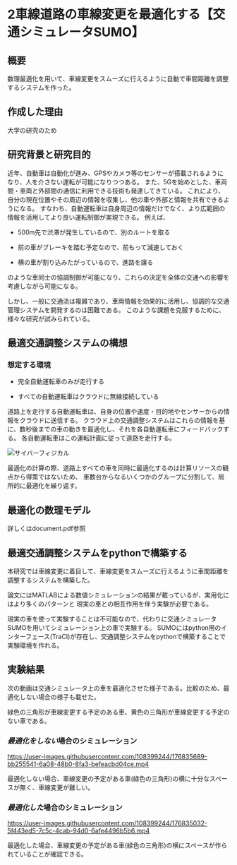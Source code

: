 # 2車線道路の車線変更を最適化する【交通シミュレータSUMO】
## 概要
数理最適化を用いて、車線変更をスムーズに行えるように自動で車間距離を調整するシステムを作った。

## 作成した理由
大学の研究のため

## 研究背景と研究目的
近年、自動車は自動化が進み、GPSやカメラ等のセンサーが搭載されるようになり、人を介さない運転が可能になりつつある。
また、5Gを始めとした、車両間・車両と外部間の通信に利用できる技術も発達してきている。
これにより、自分の現在位置やその周辺の情報を収集し、他の車や外部と情報を共有できるようになる。
すなわち、自動運転車は自身周辺の情報だけでなく、より広範囲の情報を活用してより良い運転制御が実現できる。
例えば、

- 500m先で渋滞が発生しているので、別のルートを取る

- 前の車がブレーキを踏む予定なので、前もって減速しておく

- 横の車が割り込みたがっているので、進路を譲る

のような車同士の協調制御が可能になり、これらの決定を全体の交通への影響を考慮しながら可能になる。

しかし、一般に交通流は複雑であり、車両情報を効果的に活用し、協調的な交通管理システムを開発するのは困難である。
このような課題を克服するために、様々な研究が試みられている。

## 最適交通調整システムの構想
### 想定する環境

- 完全自動運転車のみが走行する

- すべての自動運転車はクラウドに無線接続している

道路上を走行する自動運転車は、自身の位置や速度・目的地やセンサーからの情報をクラウドに送信する。
クラウド上の交通調整システムはこれらの情報を基に、数秒後までの車の動きを最適化し、それを各自動運転車にフィードバックする。
各自動運転車はこの運転計画に従って道路を走行する。

![サイバーフィジカル](https://user-images.githubusercontent.com/108399244/176767030-cae9156e-24bb-438d-bc8b-638bab054acf.png)

最適化の計算の際、道路上すべての車を同時に最適化するのは計算リソースの観点から得策ではないため、
車数台からなるいくつかのグループに分割して、局所的に最適化を繰り返す。

## 最適化の数理モデル
詳しくはdocument.pdf参照

## 最適交通調整システムをpythonで構築する
本研究では車線変更に着目して、車線変更をスムーズに行えるように車間距離を調整するシステムを構築した。

論文にはMATLABによる数値シミュレーションの結果が載っているが、実用化にはより多くのパターンと
現実の車との相互作用を伴う実験が必要である。

現実の車を使って実験することは不可能なので、代わりに交通シミュレータSUMOを用いてシミュレーション上の車で実験する。
SUMOにはpython用のインターフェース(TraCI)が存在し、交通調整システムをpythonで構築することで実験環境を作れる。

## 実験結果
次の動画は交通シミュレータ上の車を最適化させた様子である。比較のため、最適化しない場合の様子も載せた。

緑色の三角形が車線変更する予定のある車、黄色の三角形が車線変更する予定のない車である。

### *最適化をしない*場合のシミュレーション

https://user-images.githubusercontent.com/108399244/176835689-bb255541-6a08-48b0-8fa3-befeacbd04ce.mp4

最適化しない場合、車線変更の予定がある車(緑色の三角形)の横に十分なスペースが無く、車線変更が難しい。

### *最適化した*場合のシミュレーション

https://user-images.githubusercontent.com/108399244/176835032-5f443ed5-7c5c-4cab-94d0-6afe4496b5b6.mp4

最適化した場合、車線変更の予定がある車(緑色の三角形)の横にスペースが作られていることが確認できる。
